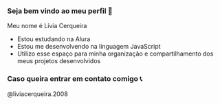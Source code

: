 ### Seja bem vindo ao meu perfil 🤍

Meu nome é Lívia Cerqueira

- Estou estudando na Alura
- Estou me desenvolvendo na linguagem JavaScript
- Utilizo esse espaço para minha organização e compartilhamento dos meus projetos desenvolvidos

### Caso queira entrar em contato comigo 📞
@liviacerqueira.2008

